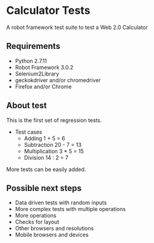 # Calculator Tests
A robot framework test suite to test a Web 2.0 Calculator 
## Requirements 
  * Python 2.7.11
  * Robot Framework 3.0.2
  * Selenium2Library
  * geckokdriver and/or chromedriver
  * Firefox and/or Chrome
## About test
This is the first set of regression tests.
  * Test cases
    * Adding 1 + 5 = 6
    * Subtraction 20 - 7 = 13
    * Multiplication 3 * 5 = 15
    * Division 14 : 2 = 7
    
   More tests can be easily added.
   
## Possible next steps
  * Data driven tests with random inputs 
  * More complex tests with multiple operations
  * More operations
  * Checks for layout
  * Other browsers and resolutions
  * Mobile browsers and devices